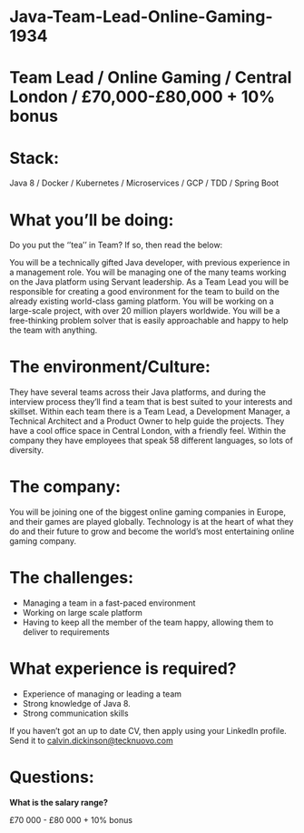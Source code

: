 # Java-Team-Lead-Online-Gaming-1934
# Team Lead / Online Gaming / Central London / £70,000-£80,000 + 10% bonus

# Stack: 

Java 8 / Docker / Kubernetes / Microservices / GCP / TDD / Spring Boot

# What you’ll be doing: 

Do you put the ‘’tea’’ in Team? If so, then read the below:

You will be a technically gifted Java developer, with previous experience in a management role. You will be managing one of the many teams working on the Java platform using Servant leadership. As a Team Lead you will be responsible for creating a good environment for the team to build on the already existing world-class gaming platform. You will be working on a large-scale project, with over 20 million players worldwide. You will be a free-thinking problem solver that is easily approachable and happy to help the team with anything. 

# The environment/Culture: 

They have several teams across their Java platforms, and during the interview process they’ll find a team that is best suited to your interests and skillset. Within each team there is a Team Lead, a Development Manager, a Technical Architect and a Product Owner to help guide the projects. They have a cool office space in Central London, with a friendly feel. Within the company they have employees that speak 58 different languages, so lots of diversity. 

# The company: 

You will be joining one of the biggest online gaming companies in Europe, and their games are played globally. Technology is at the heart of what they do and their future to grow and become the world’s most entertaining online gaming company. 

# The challenges: 

-	Managing a team in a fast-paced environment
-	Working on large scale platform
-	Having to keep all the member of the team happy, allowing them to deliver to requirements

# What experience is required?

-	Experience of managing or leading a team 
-	Strong knowledge of Java 8.
-	Strong communication skills 

If you haven’t got an up to date CV, then apply using your LinkedIn profile. Send it to calvin.dickinson@tecknuovo.com

# Questions:
**What is the salary range?**

£70 000 - £80 000 + 10% bonus 

